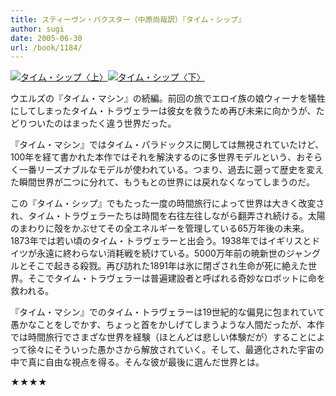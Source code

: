 ```yaml
---
title: スティーヴン・バクスター（中原尚哉訳）『タイム・シップ』
author: sugi
date: 2005-06-30
url: /book/1184/
---
```

<a href="http://www.amazon.co.jp/exec/obidos/ASIN/4150112215/chezsugi-22/ref=nosim/" name="amazletlink" target="_blank"><img src="http://i0.wp.com/ecx.images-amazon.com/images/I/51DTQE0NPTL.SL160.jpg?w=660" alt="タイム・シップ〈上〉" class="alignleft" data-recalc-dims="1" /></a><a href="http://www.amazon.co.jp/exec/obidos/ASIN/4150112223/chezsugi-22/ref=nosim/" name="amazletlink" target="_blank"><img src="http://i1.wp.com/ecx.images-amazon.com/images/I/51ZQQ7WZA6L.SL160.jpg?w=660" alt="タイム・シップ〈下〉" class="alignleft" data-recalc-dims="1" /></a>

ウエルズの『タイム・マシン』の続編。前回の旅でエロイ族の娘ウィーナを犠牲にしてしまったタイム・トラヴェラーは彼女を救うため再び未来に向かうが、たどりついたのはまったく違う世界だった。

『タイム・マシン』ではタイム・パラドックスに関しては無視されていたけど、100年を経て書かれた本作ではそれを解決するのに多世界モデルという、おそらく一番リーズナブルなモデルが使われている。つまり、過去に遡って歴史を変えた瞬間世界が二つに分れて、もうもとの世界には戻れなくなってしまうのだ。

この『タイム・シップ』でもたった一度の時間旅行によって世界は大きく改変され、タイム・トラヴェラーたちは時間を右往左往しながら翻弄され続ける。太陽のまわりに殻をかぶせてその全エネルギーを管理している65万年後の未来。1873年では若い頃のタイム・トラヴェラーと出会う。1938年ではイギリスとドイツが永遠に終わらない消耗戦を続けている。5000万年前の暁新世のジャングルとそこで起きる殺戮。再び訪れた1891年は氷に閉ざされ生命が死に絶えた世界。そこでタイム・トラヴェラーは普遍建設者と呼ばれる奇妙なロボットに命を救われる。

『タイム・マシン』でのタイム・トラヴェラーは19世紀的な偏見に包まれていて愚かなことをしでかす、ちょっと首をかしげてしまうような人間だったが、本作では時間旅行でさまざな世界を経験（ほとんどは悲しい体験だが）することによって徐々にそういった愚かさから解放されていく。そして、最適化された宇宙の中で真に自由な視点を得る。そんな彼が最後に選んだ世界とは。

★★★★

